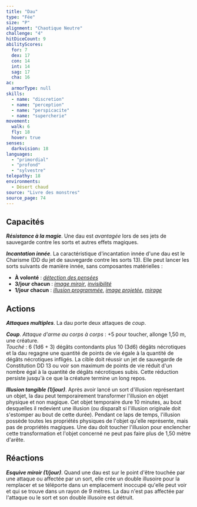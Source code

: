 ```yaml
---
title: "Dau"
type: "Fée"
size: "P"
alignment: "Chaotique Neutre"
challenge: "4"
hitDiceCount: 9
abilityScores:
  for: 7
  dex: 17
  con: 14
  int: 14
  sag: 17
  cha: 16
ac:
  armorType: null
skills:
  - name: "discretion"
  - name: "perception"
  - name: "perspicacite"
  - name: "supercherie"
movement:
  walk: 6
  fly: 18
  hover: true
senses:
  darkvision: 18
languages:
  - "primordial"
  - "profond"
  - "sylvestre"
telepathy: 18
environments:
  - Désert chaud
source: "Livre des monstres"
source_page: 74
---
```

## Capacités
_**Résistance à la magie**_. Une dau est _avantagée_ lors de ses jets de sauvegarde contre les sorts et autres effets magiques.

_**Incantation innée**_. La caractéristique d'incantation innée d'une dau est le Charisme (DD du jet de sauvegarde contre les sorts 13). Elle peut lancer les sorts suivants de manière innée, sans composantes matérielles :
* **À volonté** : [_détection des pensées_](/grimoire/detection-des-pensees/)
* **3/jour chacun** : [_image miroir_](/grimoire/image-miroir/), [_invisibilité_](/grimoire/invisibilite/)
* **1/jour chacun** : [_illusion programmée_](/grimoire/illusion-programmee/), [_image projetée_](/grimoire/image-projetee/), [_mirage_](/grimoire/mirage/)

## Actions
_**Attaques multiples**_. La dau porte deux attaques de _coup_.

_**Coup**_. _Attaque d'arme au corps à corps_ : +5 pour toucher, allonge 1,50 m, une créature.  
_Touché_ : 6 (1d6 + 3) dégâts contondants plus 10 (3d6) dégâts nécrotiques et la dau regagne une quantité de points de vie égale à la quantité de dégâts nécrotiques infligés. La cible doit réussir un jet de sauvegarde de Constitution DD 13 ou voir son maximum de points de vie réduit d'un nombre égal à la quantité de dégâts nécrotiques subis. Cette réduction persiste jusqu'à ce que la créature termine un long repos.

_**Illusion tangible (1/jour)**_. Après avoir lancé un sort d'illusion représentant un objet, la dau peut temporairement transformer l'illusion en objet physique et non magique. Cet objet temporaire dure 10 minutes, au bout desquelles il redevient une illusion (ou disparaît si l'illusion originale doit s'estomper au bout de cette durée). Pendant ce laps de temps, l'illusion possède toutes les propriétés physiques de l'objet qu'elle représente, mais pas de propriétés magiques. Une dau doit toucher l'illusion pour enclencher cette transformation et l'objet concerné ne peut pas faire plus de 1,50 mètre d'arête.

## Réactions
_**Esquive miroir (1/jour)**_. Quand une dau est sur le point d'être touchée par une attaque ou affectée par un sort, elle crée un double illusoire pour la remplacer et se téléporte dans un emplacement inoccupé qu'elle peut voir et qui se trouve dans un rayon de 9 mètres. La dau n'est pas affectée par l'attaque ou le sort et son double illusoire est détruit.

